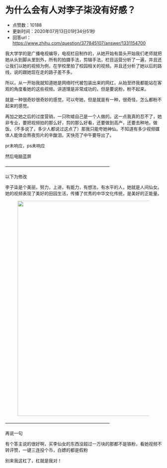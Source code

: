 # 为什么会有人对李子柒没有好感？
- 点赞数：10188
- 更新时间：2020年07月13日01时34分51秒
- 回答url：https://www.zhihu.com/question/377845107/answer/1331154700
<body>
 <p data-pid="yHT0Ublj">我大学学的是广播电视编导，电视栏目制作的，从她开始有苗头开始我们老师就把她从头到脚从里到外，所有的拍摄手法，剪辑手法，栏目运营分析了一遍，并且还让我们以她的视频为例，在学校里拍了校园相关的视频。并且还分析了她以后的路线，说的跟她现在走的路子差不多。</p>
 <p data-pid="MKA5gB0C">所以，从一开始我就知道她是网络时代被包装出来的网红，从始至终我都能站在客观的角度看她的这些视频。讲道理是非常成功的，但是要说粉，粉不起来。</p>
 <p data-pid="0HLvDryt">就是一种很奇妙很奇妙的感觉，可以夸她，但是就是有一种，很奇怪，怎么都粉不起来的感觉。</p>
 <p data-pid="L2HQpoL_">再加之她之后的过度营销，一只吹嘘自己是一个人做的。这一点我真的忍不了，她非专业，要把视频拍的那么好，剪的那么好看，还要做到高产，还要去种地，做饭。（不多说了，多少人都说过这点了）那我只能夸她神仙。不知道有多少视频媒体人能体会熬夜剪片的辛酸泪，天快亮了中午要导出了。</p>
 <p data-pid="g78VVkFT">pr未响应，ps未响应</p>
 <p data-pid="sMWLMwYA">然后电脑蓝屏</p>
 <p data-pid="4uqVeP0S">————————————————————————</p>
 <p data-pid="rJEi_ZKI">以下为修改</p>
 <p data-pid="AUoJp5hr">李子柒是个美丽，努力，上进，有能力，有想法，有水平的人，她就是人间仙女。她的视频表现了美好的田园生活，传播了优秀的中华文化传统，是美好的正能量。</p>
 <figure data-size="normal">
  <img src="https://pic1.zhimg.com/50/v2-f5c201584e018992bf802a055e5e68a7_720w.jpg?source=1940ef5c" data-rawwidth="690" data-rawheight="510" data-size="normal" data-original-token="v2-c58b1ba50eb25767665bbdde832ae28b" data-default-watermark-src="https://pic1.zhimg.com/50/v2-f5c201584e018992bf802a055e5e68a7_720w.jpg?source=1940ef5c" class="origin_image zh-lightbox-thumb" width="690" data-original="https://picx.zhimg.com/v2-f5c201584e018992bf802a055e5e68a7_r.jpg?source=1940ef5c">
 </figure>
 <p data-pid="wzIlVuVh">————————————————————————</p>
 <p data-pid="1rpCSm-7">再说一句</p>
 <p data-pid="0SemDf0e">有个答主说的很好啊，买李仙女的东西没超过一万块的那都不是铁粉，看她视频不转评赞，一键三连投个币，白嫖的都是假粉</p>
 <p data-pid="7r-mflK7">别来我这杠了，杠就是我对！</p>
</body>